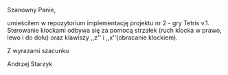 Szanowny Panie,

umieściłem w repozytorium implementację projektu nr 2 - gry Tetris v.1. Sterowanie klockami odbywa się za pomocą strzałek (ruch klocka w prawo, lewo i do dołu) oraz klawiszy ,,z'' i ,,x''(obracanie klockiem).

Z wyrazami szacunku

Andrzej Starzyk
